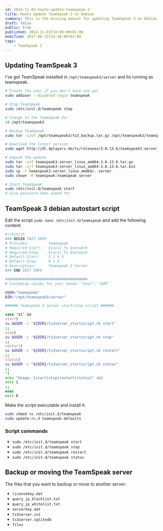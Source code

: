 ```yaml
---
id: 2014-11-03-howto-update-teamspeak-3
title: Howto Update TeamSpeak 3 on Debian
summary: This is the missing manual for updating TeamSpeak 3 on Debian.
draft: false
public: true
published: 2014-11-03T10:00:00+01:00
modified: 2017-06-15T14:38:00+01:00
tags:
    - TeamSpeak 3
---
```


## Updating TeamSpeak 3

I've got TeamSpeak installed in `/opt/teamspeak3/server` and its running as teamspeak.

```bash
# Create the user if you don't have one yet
sudo adduser --disabled-login teamspeak

# Stop TeamSpeak
sudo /etc/init.d/teamspeak stop

# Change to the TeamSpeak dir
cd /opt/teamspeak3

# Backup TeamSpeak
sudo tar -czvf /opt/teamspeak3/ts3_backup.tar.gz /opt/teamspeak3/teamspeak3-server_linux-amd64

# Download the latest version
sudo wget http://dl.4players.de/ts/releases/3.0.13.6/teamspeak3-server_linux_amd64-3.0.13.6.tar.bz2

# Unpack the update
sudo tar -xzf teamspeak3-server_linux_amd64-3.0.13.6.tar.gz
sudo tar -xjf teamspeak3-server_linux_amd64-3.0.13.6.tar.bz2
sudo cp -r teamspeak3-server_linux_amd64/. server
sudo chown -R teamspeak:teamspeak server

# Start TeamSpeak:
sudo /etc/init.d/teamspeak start
# Give password when asked for
```

## TeamSpeak 3 debian autostart script

Edit the script `sudo nano /etc/init.d/teamspeak` and add the following content:

```bash
#!/bin/sh
### BEGIN INIT INFO
# Provides:         teamspeak
# Required-Start:   $local_fs $network
# Required-Stop:    $local_fs $network
# Default-Start:    2 3 4 5
# Default-Stop:     0 1 6
# Description:      Teamspeak 3 Server
### END INIT INFO

######################################
# Customize values for your needs: "User"; "DIR"

USER="teamspeak"
DIR="/opt/teamspeak3/server"

###### Teamspeak 3 server start/stop script ######

case "$1" in
start)
su $USER -c "${DIR}/ts3server_startscript.sh start"
;;
stop)
su $USER -c "${DIR}/ts3server_startscript.sh stop"
;;
restart)
su $USER -c "${DIR}/ts3server_startscript.sh restart"
;;
status)
su $USER -c "${DIR}/ts3server_startscript.sh status"
;;
*)
echo "Usage: {start|stop|restart|status}" >&2
exit 1
;;
esac
exit 0
```

Make the script executable and install it:

```bash
sudo chmod +x /etc/init.d/teamspeak
sudo update-rc.d teamspeak defaults
```

### Script commands

- `sudo /etc/init.d/teamspeak start`
- `sudo /etc/init.d/teamspeak stop`
- `sudo /etc/init.d/teamspeak restart`
- `sudo /etc/init.d/teamspeak status`

## Backup or moving the TeamSpeak server

The files that you want to backup or move to another server:

- `licensekey.dat`
- `query_ip_blacklist.txt`
- `query_ip_whitelist.txt`
- `serverkey.dat`
- `ts3server.ini`
- `ts3server.sqlitedb`
- `files`
